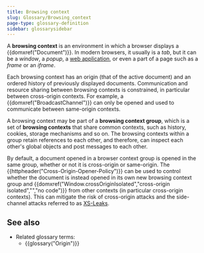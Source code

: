 ```yaml
---
title: Browsing context
slug: Glossary/Browsing_context
page-type: glossary-definition
sidebar: glossarysidebar
---
```


A **browsing context** is an environment in which a browser displays a {{domxref("Document")}}.
In modern browsers, it usually is a _tab_, but it can be a _window_, a _popup_, a [web application](/en-US/docs/Web/Progressive_web_apps), or even a part of a page such as a _frame_ or an _iframe_.

Each browsing context has an origin (that of the active document) and an ordered history of previously displayed documents.
Communication and resource sharing between browsing contexts is constrained, in particular between cross-origin contexts.
For example, a {{domxref("BroadcastChannel")}} can only be opened and used to communicate between same-origin contexts.

A browsing context may be part of a **browsing context group**, which is a set of **browsing contexts** that share common contexts, such as history, cookies, storage mechanisms and so on.
The browsing contexts within a group retain references to each other, and therefore, can inspect each other's global objects and post messages to each other.

By default, a document opened in a browser context group is opened in the same group, whether or not it is cross-origin or same-origin.
The {{httpheader("Cross-Origin-Opener-Policy")}} can be used to control whether the document is instead opened in its own new browsing context group and {{domxref("Window.crossOriginIsolated","cross-origin isolated","","no code")}} from other contexts (in particular cross-origin contexts).
This can mitigate the risk of cross-origin attacks and the side-channel attacks referred to as [XS-Leaks](https://xsleaks.dev/).

## See also

- Related glossary terms:
  - {{glossary("Origin")}}
